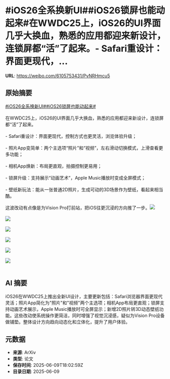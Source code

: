 # #iOS26全系换新UI##iOS26锁屏也能动起来#在WWDC25上，iOS26的UI界面几乎大换血，熟悉的应用都迎来新设计，连锁屏都“活”了起来。- Safari重设计：界面更现代，...

**URL**: https://weibo.com/6105753431/PvNRHmcu5

## 原始摘要

<a href="https://m.weibo.cn/search?containerid=231522type%3D1%26t%3D10%26q%3D%23iOS26%E5%85%A8%E7%B3%BB%E6%8D%A2%E6%96%B0UI%23&amp;extparam=%23iOS26%E5%85%A8%E7%B3%BB%E6%8D%A2%E6%96%B0UI%23" data-hide=""><span class="surl-text">#iOS26全系换新UI#</span></a><a href="https://m.weibo.cn/search?containerid=231522type%3D1%26t%3D10%26q%3D%23iOS26%E9%94%81%E5%B1%8F%E4%B9%9F%E8%83%BD%E5%8A%A8%E8%B5%B7%E6%9D%A5%23&amp;extparam=%23iOS26%E9%94%81%E5%B1%8F%E4%B9%9F%E8%83%BD%E5%8A%A8%E8%B5%B7%E6%9D%A5%23" data-hide=""><span class="surl-text">#iOS26锁屏也能动起来#</span></a><br><br>在WWDC25上，iOS26的UI界面几乎大换血，熟悉的应用都迎来新设计，连锁屏都“活”了起来。<br><br>- Safari重设计：界面更现代，控制方式也更灵活，浏览体验升级；<br>    <br>- 照片App变简单：两个主选项“照片”和“视频”，左右滑动切换模式，上滑查看更多功能；<br>    <br>- 相机App焕新：布局更直观，拍摄控制更易用；<br>    <br>- 锁屏升级：支持展示“动画艺术”，Apple Music播放时变成全屏模式；<br>    <br>- 壁纸新玩法：能从一张普通2D照片，生成可动的3D场景作为壁纸，看起来相当酷。<br>    <br>这波改动有点像是为Vision Pro打前站，把iOS往更沉浸的方向推了一步。<img style="" src="https://tvax4.sinaimg.cn/large/006Fd7o3ly1i29l8ds49jj30p00e2wh3.jpg" referrerpolicy="no-referrer"><br><br><img style="" src="https://tvax2.sinaimg.cn/large/006Fd7o3ly1i29l8ujbpwj30a005n752.jpg" referrerpolicy="no-referrer"><br><br><img style="" src="https://tvax1.sinaimg.cn/large/006Fd7o3ly1i29l8xw2gcj30a005n74x.jpg" referrerpolicy="no-referrer"><br><br><img style="" src="https://tvax1.sinaimg.cn/large/006Fd7o3ly1i29l939hmij30p00e2gp8.jpg" referrerpolicy="no-referrer"><br><br><img style="" src="https://tvax3.sinaimg.cn/large/006Fd7o3ly1i29l95g5bhj30a005nab3.jpg" referrerpolicy="no-referrer"><br><br><img style="" src="https://tvax3.sinaimg.cn/large/006Fd7o3ly1i29l979zoqj30a005n0tj.jpg" referrerpolicy="no-referrer"><br><br>

## AI 摘要

iOS26在WWDC25上推出全新UI设计，主要更新包括：Safari浏览器界面更现代灵活；照片App简化为"照片"和"视频"两个主选项；相机App布局更直观；锁屏支持动画艺术展示，Apple Music播放时可全屏显示；新增2D照片转3D动态壁纸功能。这些改动使系统操作更简洁，同时增强了视觉沉浸感，疑似为Vision Pro设备做铺垫。整体设计方向趋向动态化和立体化，提升了用户体验。

## 元数据

- **来源**: ArXiv
- **类型**: 论文
- **保存时间**: 2025-06-09T18:02:59Z
- **目录日期**: 2025-06-09
